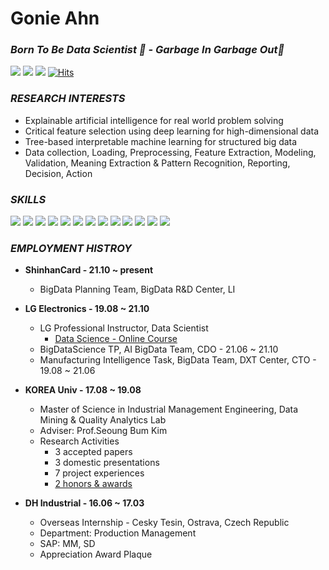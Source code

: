 # Gonie Ahn
### _Born To Be Data Scientist 🌱 - Garbage In Garbage Out🤙_
<a href="http://dmqa.korea.ac.kr/" target="_blank"><img src="https://img.shields.io/badge/DMQA-DC143C?style&logo=Meteor&logoColor=white"/></a> 
<a href="https://mail.google.com/" target="_blank"><img src="https://img.shields.io/badge/gonie32@gmail.com-EA4335?style&logo=Gmail&logoColor=white"/></a>
<a href="https://www.instagram.com/goniiieee/" target="_blank"><img src="https://img.shields.io/badge/goniiieee-43B02A?style&logo=Instagram&logoColor=white"/></a>
[![Hits](https://hits.seeyoufarm.com/api/count/incr/badge.svg?url=https%3A%2F%2Fgithub.com%2FGonieAhn&count_bg=%2379C83D&title_bg=%23555555&icon=&icon_color=%23E7E7E7&title=hits&edge_flat=false)](https://hits.seeyoufarm.com)

### _RESEARCH INTERESTS_
- Explainable artificial intelligence for real world problem solving
- Critical feature selection using deep learning for high-dimensional data
- Tree-based interpretable machine learning for structured big data
- Data collection, Loading, Preprocessing, Feature Extraction, Modeling, Validation, Meaning Extraction & Pattern Recognition, Reporting, Decision, Action

### _SKILLS_
<a href="-" target="_blank"><img src="https://img.shields.io/badge/Python-3776AB?style&logo=Python&logoColor=white"/></a> 
<a href="-" target="_blank"><img src="https://img.shields.io/badge/scikit_learn-F7931E?style&logo=scikit-learn&logoColor=white"/></a> 
<a href="-" target="_blank"><img src="https://img.shields.io/badge/Tensorflow-FF6F00?style&logo=TensorFlow&logoColor=white"/></a>
<a href="-" target="_blank"><img src="https://img.shields.io/badge/Keras-D00000?style&logo=Keras&logoColor=white"/></a>
<a href="-" target="_blank"><img src="https://img.shields.io/badge/PyTorch-EE4C2C?style&logo=PyTorch&logoColor=white"/></a>
<a href="-" target="_blank"><img src="https://img.shields.io/badge/R-276DC3?style&logo=R&logoColor=white"/></a>
<a href="-" target="_blank"><img src="https://img.shields.io/badge/AWS S3-569A31?style&logo=Amazon S3&logoColor=white"/></a>
<a href="-" target="_blank"><img src="https://img.shields.io/badge/Google Cloud Platform-4285F4?style&logo=Google Cloud&logoColor=white"/></a>
<a href="-" target="_blank"><img src="https://img.shields.io/badge/MySQL-4479A1?style&logo=MySQL&logoColor=white"/></a>
<a href="-" target="_blank"><img src="https://img.shields.io/badge/Splunk-000000?style&logo=Splunk&logoColor=white"/></a>
<a href="-" target="_blank"><img src="https://img.shields.io/badge/Oracle-F80000?style&logo=Oracle&logoColor=white"/></a>
<a href="-" target="_blank"><img src="https://img.shields.io/badge/Hadoop-66CCFF?style&logo=Apache Hadoop&logoColor=white"/></a>
<a href="-" target="_blank"><img src="https://img.shields.io/badge/HIVE-FDEE21?style&logo=Apache Hive&logoColor=white"/></a>

### _EMPLOYMENT HISTROY_
- **ShinhanCard - 21.10 ~ present**
  - BigData Planning Team, BigData R&D Center, LI

- **LG Electronics - 19.08 ~ 21.10**
  - LG Professional Instructor, Data Scientist
    - [Data Science - Online Course](https://github.com/GonieAhn/Data-Science-online-course-from-gonie/) 
  - BigDataScience TP, AI BigData Team, CDO - 21.06 ~ 21.10
  - Manufacturing Intelligence Task, BigData Team, DXT Center, CTO - 19.08 ~ 21.06

- **KOREA Univ - 17.08 ~ 19.08**
  - Master of Science in Industrial Management Engineering, Data Mining & Quality Analytics Lab
  - Adviser: Prof.Seoung Bum Kim
  - Research Activities
    - 3 accepted papers
    - 3 domestic presentations
    - 7 project experiences
    - [2 honors & awards](http://www.itdaily.kr/news/articleView.html?idxno=92069)

- **DH Industrial - 16.06 ~ 17.03**
  - Overseas Internship - Cesky Tesin, Ostrava, Czech Republic
  - Department: Production Management
  - SAP: MM, SD
  - Appreciation Award Plaque

<!--
**GonieAhn/GonieAhn** is a ✨ _special_ ✨ repository because its `README.md` (this file) appears on your GitHub profile.

Here are some ideas to get you started:


- 🔭 I’m currently working on ...
- 🌱 I’m currently learning ...
- 👯 I’m looking to collaborate on ...
- 🤔 I’m looking for help with ...
- 💬 Ask me about ...
- 📫 How to reach me: ...
- 😄 Pronouns: ...
- ⚡ Fun fact: ...
- 🤙  
-->
